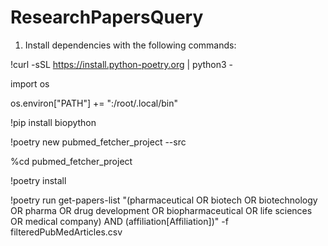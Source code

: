 # ResearchPapersQuery

1. Install dependencies with the following commands:

!curl -sSL https://install.python-poetry.org | python3 -

import os

os.environ["PATH"] += ":/root/.local/bin" 

!pip install biopython

!poetry new pubmed_fetcher_project --src

%cd pubmed_fetcher_project

!poetry install

!poetry run get-papers-list "(pharmaceutical OR biotech OR biotechnology OR pharma OR drug development OR biopharmaceutical OR life sciences OR medical company) AND (affiliation[Affiliation])" -f filteredPubMedArticles.csv
